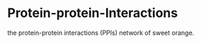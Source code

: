 Protein-protein-Interactions
============================

the protein-protein interactions (PPIs)  network of sweet orange.
